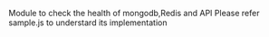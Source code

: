 Module to check the health of mongodb,Redis and API
Please refer sample.js to understard its implementation
